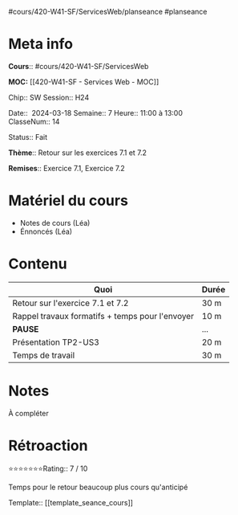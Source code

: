 #cours/420-W41-SF/ServicesWeb/planseance #planseance
# Meta info

**Cours**:: #cours/420-W41-SF/ServicesWeb 

**MOC:** [[420-W41-SF - Services Web - MOC]]

Chip:: <span class="chip cours-2">SW</span>
Session:: H24

Date::  2024-03-18 
Semaine:: 7
Heure:: 11:00 à 13:00  
ClasseNum:: 14

Status:: <span class="chip done">Fait</span>

**Thème**:: Retour sur les exercices 7.1 et 7.2

**Remises**:: Exercice 7.1, Exercice 7.2

# Matériel du cours
* Notes de cours (Léa)
* Énnoncés (Léa)
# Contenu

| Quoi                                            | Durée |
| ----------------------------------------------- | ----- |
| Retour sur l'exercice 7.1 et 7.2                | 30 m  |
| Rappel travaux formatifs + temps pour l'envoyer | 10 m  |
| **PAUSE**                                       | ...   |
| Présentation TP2-US3                            | 20 m  |
| Temps de travail                                | 30 m  |
# Notes
À compléter

# Rétroaction
⭐⭐⭐⭐⭐⭐⭐Rating:: 7 / 10

Temps pour le retour beaucoup plus cours qu'anticipé

Template:: [[template_seance_cours]]